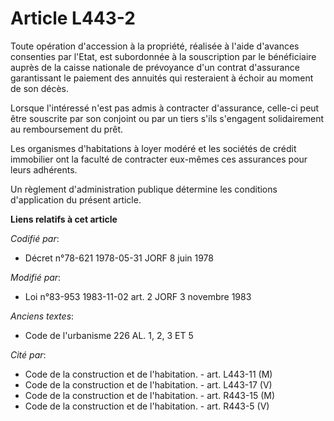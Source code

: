 # Article L443-2

Toute opération d'accession à la propriété, réalisée à l'aide d'avances consenties par l'Etat, est subordonnée à la
souscription par le bénéficiaire auprès de la caisse nationale de prévoyance d'un contrat d'assurance garantissant le
paiement des annuités qui resteraient à échoir au moment de son décès.

Lorsque l'intéressé n'est pas admis à contracter d'assurance, celle-ci peut être souscrite par son conjoint ou par un tiers
s'ils s'engagent solidairement au remboursement du prêt.

Les organismes d'habitations à loyer modéré et les sociétés de crédit immobilier ont la faculté de contracter eux-mêmes ces
assurances pour leurs adhérents.

Un règlement d'administration publique détermine les conditions d'application du présent article.

**Liens relatifs à cet article**

_Codifié par_:

  - Décret n°78-621 1978-05-31 JORF 8 juin 1978

_Modifié par_:

  - Loi n°83-953 1983-11-02 art. 2 JORF 3 novembre 1983

_Anciens textes_:

  - Code de l'urbanisme 226 AL. 1, 2, 3 ET 5

_Cité par_:

  - Code de la construction et de l'habitation. - art. L443-11 (M)
  - Code de la construction et de l'habitation. - art. L443-17 (V)
  - Code de la construction et de l'habitation. - art. R443-15 (M)
  - Code de la construction et de l'habitation. - art. R443-5 (V)
